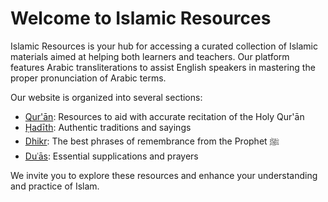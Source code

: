 # Welcome to Islamic Resources

Islamic Resources is your hub for accessing a curated collection of Islamic materials aimed at helping both learners and teachers. Our platform features Arabic transliterations to assist English speakers in mastering the proper pronunciation of Arabic terms.

Our website is organized into several sections:

- [Qur'ān](quran/index.md): Resources to aid with accurate recitation of the Holy Qur'ān
- [Ḥadīth](hadith/index.md): Authentic traditions and sayings
- [Dhikr](dhikr/index.md): The best phrases of remembrance from the Prophet ﷺ
- [Duʿās](duas/index.md): Essential supplications and prayers
<!-- - [Fiqh](fiqh/index.md): Understand Islamic law and practices -->

We invite you to explore these resources and enhance your understanding and practice of Islam.
